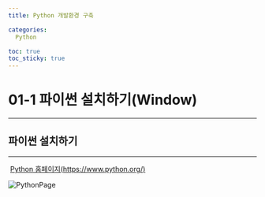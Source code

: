 ```yaml
---
title: Python 개발환경 구축

categories:
  Python

toc: true
toc_sticky: true
---
```


# 01-1	파이썬 설치하기(Window)

------



## 파이썬 설치하기

------

​		[Python 홈페이지(https://www.python.org/)](https://www.python.org/)



![PythonPage](https://user-images.githubusercontent.com/63965200/111927879-733e1080-8af5-11eb-883d-3308fa94d212.png)